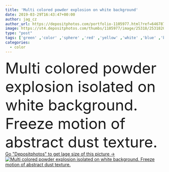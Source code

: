 ```yaml
---
title: 'Multi colored powder explosion on white background'
date: 2019-03-29T16:43:47+00:00
author: jag_cz
author_url: https://depositphotos.com/portfolio-1105977.html?ref=64678756
image: https://st4.depositphotos.com/thumbs/1105977/image/25318/253182056/api_thumb_450.jpg?forcejpeg=true
type: "post"
tags: ['green' ,'color' ,'sphere' ,'red' ,'yellow' ,'white' ,'blue' ,'background' ,'colorful' ,'nobody' ,'design' ,'isolated' ,'closeup' ,'abstract' ,'texture' ,'blooming' ,'spray' ,'speed' ,'ink' ,'paint' ,'splash' ,'violet' ,'freeze' ,'explosion' ,'creative' ,'motion' ,'purple' ,'smoke' ,'smog' ,'toxic' ,'glowing' ,'wallpaper' ,'clouds' ,'ash' ,'fume' ,'powder' ,'splatter' ,'gas' ,'explode' ,'mass' ,'cosmos' ,'dust' ,'cosmic' ,'burst' ,'cut out' ,'powdered' ,'launched' ,'chemicial' ,'abature' ]
categories: 
  - color
---
```

<div aling="center">
            <font size="60"> Multi colored powder explosion isolated on white background. Freeze motion of abstract dust texture.</font>   
</div>
<div>
    <a href='https://depositphotos.com/253182056/stock-photo-multi-colored-powder-explosion-on.html?ref=64678756' target=_blank > Go "Depositphotos" to get lage size of this picture ->
        <img href='https://depositphotos.com/253182056/stock-photo-multi-colored-powder-explosion-on.html?ref=64678756' src='https://st4.depositphotos.com/1105977/25318/i/950/depositphotos_253182056-stock-photo-multi-colored-powder-explosion-on.jpg?forcejpeg=true' alt='Multi colored powder explosion isolated on white background. Freeze motion of abstract dust texture.' >
    </a>
</div>
